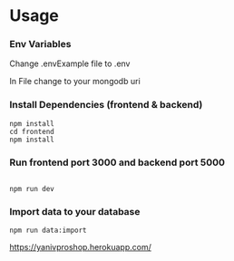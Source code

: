 # Usage

### Env Variables

Change .envExample file to .env 

In File change to your mongodb uri


### Install Dependencies (frontend & backend)

```
npm install
cd frontend
npm install
```

### Run frontend port 3000 and backend port 5000

```

npm run dev

```

### Import data to your database

```
npm run data:import
```


https://yanivproshop.herokuapp.com/

